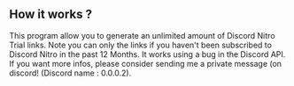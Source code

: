 <h2>How it works ?</h2>

This program allow you to generate an unlimited amount of Discord Nitro Trial links. Note you can only the links if you haven't been subscribed to Discord Nitro in the past 12 Months. 
It works using a bug in the Discord API.
If you want more infos, please consider sending me a private message (on discord! (Discord name : 0.0.0.2).

